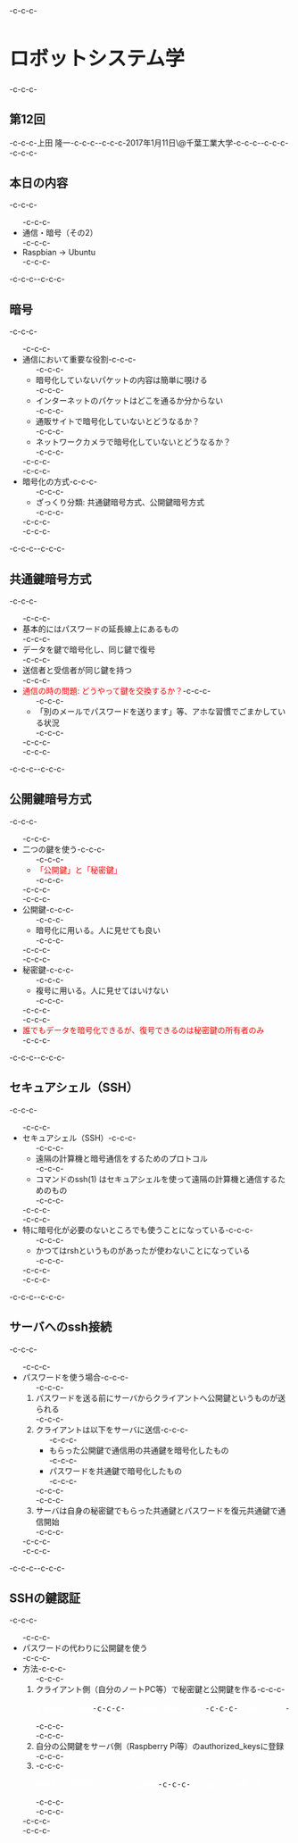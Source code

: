 <h2></h2>-c-c-c-<h1 style="font-size: 250%;">ロボットシステム学</h1>-c-c-c-<h2>第12回</h2>-c-c-c-上田 隆一-c-c-c--c-c-c-2017年1月11日\@千葉工業大学-c-c-c--c-c-c-<!--nextpage-->-c-c-c-<h2>本日の内容</h2>-c-c-c-<ul>-c-c-c- 	<li>通信・暗号（その2）</li>-c-c-c- 	<li>Raspbian -&gt; Ubuntu</li>-c-c-c-</ul>-c-c-c-<!--nextpage-->-c-c-c-<h2>暗号</h2>-c-c-c-<ul>-c-c-c- 	<li>通信において重要な役割-c-c-c-<ul>-c-c-c- 	<li>暗号化していないパケットの内容は簡単に覗ける</li>-c-c-c- 	<li>インターネットのパケットはどこを通るか分からない</li>-c-c-c- 	<li>通販サイトで暗号化していないとどうなるか？</li>-c-c-c- 	<li>ネットワークカメラで暗号化していないとどうなるか？</li>-c-c-c-</ul>-c-c-c-</li>-c-c-c- 	<li>暗号化の方式-c-c-c-<ul>-c-c-c- 	<li>ざっくり分類: 共通鍵暗号方式、公開鍵暗号方式</li>-c-c-c-</ul>-c-c-c-</li>-c-c-c-</ul>-c-c-c-<!--nextpage-->-c-c-c-<h2>共通鍵暗号方式</h2>-c-c-c-<ul>-c-c-c- 	<li>基本的にはパスワードの延長線上にあるもの</li>-c-c-c- 	<li>データを鍵で暗号化し、同じ鍵で復号</li>-c-c-c- 	<li>送信者と受信者が同じ鍵を持つ</li>-c-c-c- 	<li><span style="color: #ff0000;">通信の時の問題: どうやって鍵を交換するか？</span>-c-c-c-<ul>-c-c-c- 	<li>「別のメールでパスワードを送ります」等、アホな習慣でごまかしている状況</li>-c-c-c-</ul>-c-c-c-</li>-c-c-c-</ul>-c-c-c-<!--nextpage-->-c-c-c-<h2>公開鍵暗号方式</h2>-c-c-c-<ul>-c-c-c- 	<li>二つの鍵を使う-c-c-c-<ul>-c-c-c- 	<li><span style="color: #ff0000;">「公開鍵」と「秘密鍵」</span></li>-c-c-c-</ul>-c-c-c-</li>-c-c-c- 	<li>公開鍵-c-c-c-<ul>-c-c-c- 	<li>暗号化に用いる。人に見せても良い</li>-c-c-c-</ul>-c-c-c-</li>-c-c-c- 	<li>秘密鍵-c-c-c-<ul>-c-c-c- 	<li>複号に用いる。人に見せてはいけない</li>-c-c-c-</ul>-c-c-c-</li>-c-c-c- 	<li><span style="color: #ff0000;">誰でもデータを暗号化できるが、復号できるのは秘密鍵の所有者のみ</span></li>-c-c-c-</ul>-c-c-c-<!--nextpage-->-c-c-c-<h2>セキュアシェル（SSH）</h2>-c-c-c-<ul>-c-c-c- 	<li>セキュアシェル（SSH）-c-c-c-<ul>-c-c-c- 	<li>遠隔の計算機と暗号通信をするためのプロトコル</li>-c-c-c- 	<li>コマンドのssh(1) はセキュアシェルを使って遠隔の計算機と通信するためのもの</li>-c-c-c-</ul>-c-c-c-</li>-c-c-c- 	<li>特に暗号化が必要のないところでも使うことになっている-c-c-c-<ul>-c-c-c- 	<li>かつてはrshというものがあったが使わないことになっている</li>-c-c-c-</ul>-c-c-c-</li>-c-c-c-</ul>-c-c-c-<!--nextpage-->-c-c-c-<h2>サーバへのssh接続</h2>-c-c-c-<ul>-c-c-c- 	<li>パスワードを使う場合-c-c-c-<ol>-c-c-c- 	<li>パスワードを送る前にサーバからクライアントへ公開鍵というものが送られる</li>-c-c-c- 	<li>クライアントは以下をサーバに送信-c-c-c-<ul>-c-c-c- 	<li>もらった公開鍵で通信用の共通鍵を暗号化したもの</li>-c-c-c- 	<li>パスワードを共通鍵で暗号化したもの</li>-c-c-c-</ul>-c-c-c-</li>-c-c-c- 	<li>サーバは自身の秘密鍵でもらった共通鍵とパスワードを復元共通鍵で通信開始</li>-c-c-c-</ol>-c-c-c-</li>-c-c-c-</ul>-c-c-c-<!--nextpage-->-c-c-c-<h2>SSHの鍵認証</h2>-c-c-c-<ul>-c-c-c- 	<li>パスワードの代わりに公開鍵を使う</li>-c-c-c- 	<li>方法-c-c-c-<ol>-c-c-c- 	<li>クライアント側（自分のノートPC等）で秘密鍵と公開鍵を作る-c-c-c-<pre><span style="color: #ffffff;">$ mkdir .ssh</span>-c-c-c-<span style="color: #ffffff;">$ chmod 700 .ssh/</span>-c-c-c-<span style="color: #ffffff;">$ cd .ssh/</span>-c-c-c-<span style="color: #ffffff;">$ ssh-keygen</span>-c-c-c-<span style="color: #ffffff;">###いろいろ聞かれるが基本returnで</span><span style="color: #ffffff;"> （一度はちゃんと読みましょう）###</span></pre>-c-c-c-</li>-c-c-c- 	<li>自分の公開鍵をサーバ側（Raspberry Pi等）のauthorized_keysに登録</li>-c-c-c- 	<li>-c-c-c-<pre><span style="color: #ffffff;">###サーバのIPアドレスにscp###</span>-c-c-c-<span style="color: #ffffff;">$ scp ~/.ssh/id_rsa.pub pi\@192.168.?.?:~/</span>-c-c-c-<span style="color: #ffffff;">$ ssh pi\@192.168.?.?</span>-c-c-c-<span style="color: #ffffff;">$ cat id_rsa.pub &gt;&gt; .ssh/authorized_keys</span>-c-c-c-<span style="color: #ffffff;">$ chmod 600 .ssh/authorized_keys</span></pre>-c-c-c-</li>-c-c-c-</ol>-c-c-c-</li>-c-c-c-</ul>
